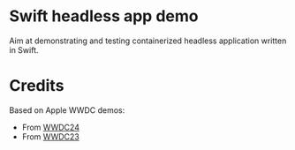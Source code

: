 # Swift headless app demo 
Aim at demonstrating and testing containerized headless application written in Swift.

# Credits
Based on Apple WWDC demos:
- From [WWDC24](https://developer.apple.com/videos/play/wwdc2024/10216)
- From [WWDC23](https://developer.apple.com/videos/play/wwdc2023/10171)
